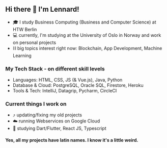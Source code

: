 ## Hi there 👋 I'm Lennard!

- 🎓 I study Business Computing (Business and Computer Science) at HTW Berlin
- 💻 currently, I'm studying at the University of Oslo in Norway and work on personal projects
- ⛓️ big topics interest right now: Blockchain, App Development, Machine Learning

### My Tech Stack - on different skill levels
- Languages: HTML, CSS, JS (& Vue.js), Java, Python
- Database & Cloud: PostgreSQL, Oracle SQL, Firestore, Heroku
- Tools & Tech: IntelliJ, Datagrip, Pycharm, CircleCI

### Current things I work on
- ⤴️ updating/fixing my old projects
- ☁️ running Webservices on Google Cloud
- 📖 studying Dart/Flutter, React JS, Typescript

#### Yes, all my projects have latin names. I know it's a little weird.
